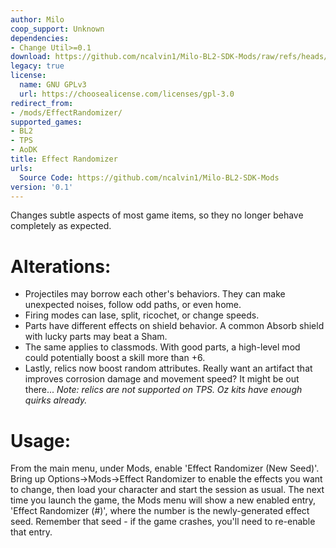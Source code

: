 ```yaml
---
author: Milo
coop_support: Unknown
dependencies:
- Change Util>=0.1
download: https://github.com/ncalvin1/Milo-BL2-SDK-Mods/raw/refs/heads/main/EffectRandomizer/EffectRandomizer_v0.1.zip
legacy: true
license:
  name: GNU GPLv3
  url: https://choosealicense.com/licenses/gpl-3.0
redirect_from:
- /mods/EffectRandomizer/
supported_games:
- BL2
- TPS
- AoDK
title: Effect Randomizer
urls:
  Source Code: https://github.com/ncalvin1/Milo-BL2-SDK-Mods
version: '0.1'
---
```

Changes subtle aspects of most game items, so they no
longer behave completely as expected.

# Alterations:

  - Projectiles may borrow each other's behaviors.  They
can make unexpected noises, follow odd paths, or even
home.
  - Firing modes can lase, split, ricochet, or change
speeds.
  - Parts have different effects on shield behavior.
A common Absorb shield with lucky parts may beat a Sham.
  - The same applies to classmods.  With good parts,
a high-level mod could potentially boost a skill more
than +6.
  - Lastly, relics now boost random attributes.  Really
want an artifact that improves corrosion damage and 
movement speed?  It might be out there...
*Note: relics are not supported on TPS.  Oz kits have
enough quirks already.*
# Usage:
From the main menu, under Mods, enable 'Effect
Randomizer (New Seed)'.  Bring up Options-&gt;Mods-&gt;Effect
Randomizer to enable the effects you want to change,
then load your character and start the session as usual.
The next time you launch the game, the Mods menu will
show a new enabled entry, 'Effect Randomizer (#)',
where the number is the newly-generated effect seed.
Remember that seed - if the game crashes, you'll need
to re-enable that entry.
